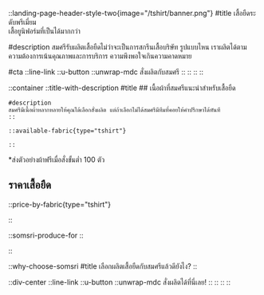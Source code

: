::landing-page-header-style-two{image="/tshirt/banner.png"}
#title
เสื้อยืดระดับพรีเมี่ยม<br>เสื้อยูนิฟอร์มที่เป็นได้มากกว่า

#description
สมศรีรับผลิตเสื้อยืดไม่ว่าจะเป็นการสกรีนเสื้อบริษัท รูปแบบไหน เราผลิตได้ตามความต้องการเน้นคุณภาพและการบริการ ความพึงพอใจเกินความคาดหมาย

#cta
::line-link
    ::u-button
        ::unwrap-mdc
        สั่งผลิตกับสมศรี
        ::
    ::
::
::

::container
    ::title-with-description
    #title
    ## เนื้อผ้าที่สมศรีแนะนำสำหรับเสื้อยืด

    #description
    สมศรีมีเนื้อผ้าหลากหลายให้คุณได้เลือกสั่งผลิต แต่ถ้าเลือกไม่ได้สมศรีมีทีมที่คอยให้คำปรึกษาได้ทันที
    ::

    ::available-fabric{type="tshirt"}

    ::

<ProseP class="!text-primary">*ส่งตัวอย่างผ้าฟรีเมื่อสั่งขั้นต่ำ 100 ตัว</ProseP>

## ราคาเสื้อยืด

::price-by-fabric{type="tshirt"}

::

::somsri-produce-for
::

::

::why-choose-somsri
#title
เลือกผลิตเสื้อยืดกับสมศรีแล้วดียังไง?
::

::div-center
    ::line-link
        ::u-button
            ::unwrap-mdc
            สั่งผลิตได้ที่นี่เลย!
            ::
        ::
    ::
::

